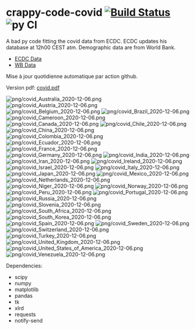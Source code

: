 # crappy-code-covid [![Build Status](https://cloud.drone.io/api/badges/a-lemonnier/crappy-code-covid/status.svg)](https://cloud.drone.io/a-lemonnier/crappy-code-covid) ![py CI](https://github.com/a-lemonnier/crappy-code-covid/workflows/py%20CI/badge.svg)
 
A bad py code fitting the covid data from ECDC. ECDC updates his database at 12h00 CEST atm. Demographic data are from World Bank.
 
- [ECDC Data](https://www.ecdc.europa.eu/en/publications-data/download-todays-data-geographic-distribution-covid-19-cases-worldwide)
- [WB Data](https://data.worldbank.org/indicator/sp.pop.totl)
 
 
Mise à jour quotidienne automatique par action github.
 
Version pdf: [covid.pdf](https://github.com/a-lemonnier/crappy-code-covid/raw/master/covid.pdf)
 
![png/covid_Australia_2020-12-06.png](png/covid_Australia_2020-12-06.png)
![png/covid_Austria_2020-12-06.png](png/covid_Austria_2020-12-06.png)
![png/covid_Belgium_2020-12-06.png](png/covid_Belgium_2020-12-06.png)
![png/covid_Brazil_2020-12-06.png](png/covid_Brazil_2020-12-06.png)
![png/covid_Cameroon_2020-12-06.png](png/covid_Cameroon_2020-12-06.png)
![png/covid_Canada_2020-12-06.png](png/covid_Canada_2020-12-06.png)
![png/covid_Chile_2020-12-06.png](png/covid_Chile_2020-12-06.png)
![png/covid_China_2020-12-06.png](png/covid_China_2020-12-06.png)
![png/covid_Colombia_2020-12-06.png](png/covid_Colombia_2020-12-06.png)
![png/covid_Ecuador_2020-12-06.png](png/covid_Ecuador_2020-12-06.png)
![png/covid_France_2020-12-06.png](png/covid_France_2020-12-06.png)
![png/covid_Germany_2020-12-06.png](png/covid_Germany_2020-12-06.png)
![png/covid_India_2020-12-06.png](png/covid_India_2020-12-06.png)
![png/covid_Iran_2020-12-06.png](png/covid_Iran_2020-12-06.png)
![png/covid_Ireland_2020-12-06.png](png/covid_Ireland_2020-12-06.png)
![png/covid_Israel_2020-12-06.png](png/covid_Israel_2020-12-06.png)
![png/covid_Italy_2020-12-06.png](png/covid_Italy_2020-12-06.png)
![png/covid_Japan_2020-12-06.png](png/covid_Japan_2020-12-06.png)
![png/covid_Mexico_2020-12-06.png](png/covid_Mexico_2020-12-06.png)
![png/covid_Netherlands_2020-12-06.png](png/covid_Netherlands_2020-12-06.png)
![png/covid_Niger_2020-12-06.png](png/covid_Niger_2020-12-06.png)
![png/covid_Norway_2020-12-06.png](png/covid_Norway_2020-12-06.png)
![png/covid_Peru_2020-12-06.png](png/covid_Peru_2020-12-06.png)
![png/covid_Portugal_2020-12-06.png](png/covid_Portugal_2020-12-06.png)
![png/covid_Russia_2020-12-06.png](png/covid_Russia_2020-12-06.png)
![png/covid_Slovenia_2020-12-06.png](png/covid_Slovenia_2020-12-06.png)
![png/covid_South_Africa_2020-12-06.png](png/covid_South_Africa_2020-12-06.png)
![png/covid_South_Korea_2020-12-06.png](png/covid_South_Korea_2020-12-06.png)
![png/covid_Spain_2020-12-06.png](png/covid_Spain_2020-12-06.png)
![png/covid_Sweden_2020-12-06.png](png/covid_Sweden_2020-12-06.png)
![png/covid_Switzerland_2020-12-06.png](png/covid_Switzerland_2020-12-06.png)
![png/covid_Turkey_2020-12-06.png](png/covid_Turkey_2020-12-06.png)
![png/covid_United_Kingdom_2020-12-06.png](png/covid_United_Kingdom_2020-12-06.png)
![png/covid_United_States_of_America_2020-12-06.png](png/covid_United_States_of_America_2020-12-06.png)
![png/covid_Venezuela_2020-12-06.png](png/covid_Venezuela_2020-12-06.png)
 
Dependencies:
- scipy
- numpy
- matplotlib
- pandas
- tk
- xlrd
- requests
- notify-send
